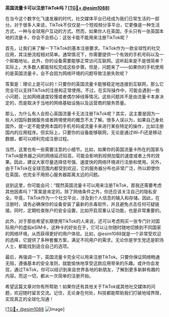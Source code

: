 **英国流量卡可以注册TikTok吗？[[TG💪+ @esim1088](https://t.me/s/esim1088)]**

在当今这个数字化飞速发展的时代，社交媒体平台已经成为我们日常生活的一部分。对于很多人来说，TikTok不仅仅是一个短视频分享平台，它更像是一种生活方式，一种与全球用户互动的方式。然而，如果你人在英国，手头只有一张英国本地的流量卡，你会不会担心：这张卡能不能用来注册TikTok呢？

首先，让我们来了解一下TikTok的基本注册要求。TikTok作为一款全球性的社交应用，其注册流程相对简单。通常情况下，你需要提供一个有效的手机号码以及一个邮箱地址。此外，你的设备需要能够正常访问互联网。这听起来是不是很简单？实际上，大多数人都能轻松完成这些步骤。但是，问题来了——如果你的手机使用的是英国流量卡，会不会因为网络环境的问题导致注册失败呢？

答案是：理论上是可以的！只要你的英国流量卡能够稳定地连接到互联网，那么它完全可以支持TikTok的注册和正常使用。不过，在实际操作中，可能会遇到一些小问题，比如网络速度较慢或者偶尔掉线等情况。这些问题并不是由流量卡本身决定的，而是取决于当地的网络基础设施以及运营商的服务质量。

那么，为什么有人会担心英国流量卡无法注册TikTok呢？其实，这主要是因为一些人对国际数据服务或者跨境使用的概念不太了解。很多人误以为，如果自己身处国外，就一定不能使用本国的手机号码或流量卡来进行某些特定的操作，比如注册国内的应用程序。但实际上，只要你的设备能够联网，无论是通过Wi-Fi还是移动数据，都可以顺利完成注册过程。

当然，这里也有一些需要注意的小细节。比如，如果你的英国流量卡所在的国家与TikTok服务器之间的网络延迟较高，可能会影响到视频加载的速度或者上传的效果。因此，建议大家尽量选择信号强、速度快的网络环境进行注册和使用。另外，由于TikTok在全球范围内都受到欢迎，它的服务器分布也非常广泛，所以即使你在英国，也完全不用担心服务器距离太远的问题。

说到这里，你可能会问：“既然英国流量卡可以用来注册TikTok，那我还需要考虑其他因素吗？”答案是肯定的。除了网络条件之外，你还应该关注自己的隐私安全。毕竟，TikTok作为一个社交平台，涉及到个人信息的输入和存储。因此，在注册时，请务必确保你的设备安装了最新的杀毒软件，并且避免点击任何可疑链接。同时，定期检查账户的安全设置，比如开启双重认证功能，也是非常重要的。

此外，对于那些希望长期使用TikTok的人来说，还可以考虑购买一张专门针对国际用户的虚拟eSIM卡。这种卡的好处在于，它可以让你随时随地切换到不同国家的网络环境，从而获得更好的用户体验。比如，@esim1088就是一个非常受欢迎的选择，它提供了多种套餐方案，满足不同用户的需求。无论你是学生党还是职场人士，都能找到适合自己的选项。

最后，再强调一下，英国流量卡完全可以用来注册TikTok。只要你保证网络畅通无阻，遵循基本的安全准则，就能愉快地享受这款应用带来的乐趣。或许你会发现，通过TikTok，你可以结识到来自世界各地的新朋友，了解到更多新鲜有趣的内容。而这一切，都从一次简单的注册开始。

希望这篇文章对你有所帮助！如果你还有其他关于TikTok或其他社交媒体的问题，欢迎随时留言交流。记住，无论身在何处，科技都能帮助我们打破地域界限，实现真正的全球化沟通！

[[TG💪+ @esim1088](https://t.me/s/esim1088) ![Image](https://i.postimg.cc/4NQfJmqS/Snipaste-2025-05-13-00-14-12.png)]